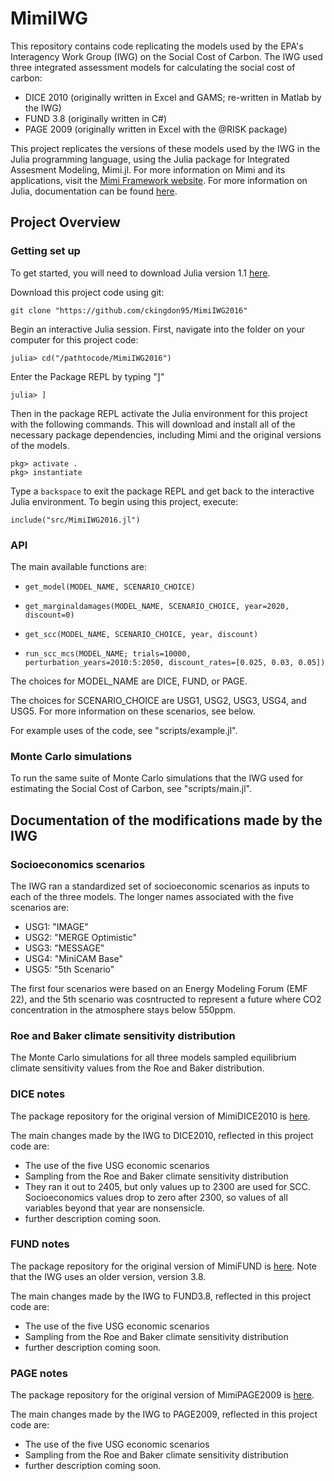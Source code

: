 # MimiIWG

This repository contains code replicating the models used by the EPA's Interagency Work Group (IWG) on the Social Cost of Carbon. The IWG used three integrated assessment models for calculating the social cost of carbon:
- DICE 2010 (originally written in Excel and GAMS; re-written in Matlab by the IWG)
- FUND 3.8 (originally written in C#)
- PAGE 2009 (originally written in Excel with the @RISK package)

This project replicates the versions of these models used by the IWG in the Julia programming language, using the Julia package for Integrated Assesment Modeling, Mimi.jl. For more information on Mimi and its applications, visit the [Mimi Framework website](https://www.mimiframework.org/). For more information on Julia, documentation can be found [here](https://docs.julialang.org/en/v1/).

## Project Overview

### Getting set up

To get started, you will need to download Julia version 1.1 [here](https://julialang.org/downloads/).

Download this project code using git:
```
git clone "https://github.com/ckingdon95/MimiIWG2016"
```
Begin an interactive Julia session. First, navigate into the folder on your computer for this project code:
```
julia> cd("/pathtocode/MimiIWG2016")
```
Enter the Package REPL by typing "]"
```
julia> ]
```
Then in the package REPL activate the Julia environment for this project with the following commands. This will download and install all of the necessary package dependencies, including Mimi and the original versions of the models.
```
pkg> activate .
pkg> instantiate
```
Type a `backspace` to exit the package REPL and get back to the interactive Julia environment.
To begin using this project, execute:
```
include("src/MimiIWG2016.jl")
```

### API

The main available functions are:
- `get_model(MODEL_NAME, SCENARIO_CHOICE)`

- `get_marginaldamages(MODEL_NAME, SCENARIO_CHOICE, year=2020, discount=0)`

- `get_scc(MODEL_NAME, SCENARIO_CHOICE, year, discount)`

- `run_scc_mcs(MODEL_NAME; trials=10000, perturbation_years=2010:5:2050, discount_rates=[0.025, 0.03, 0.05])`

The choices for MODEL_NAME are DICE, FUND, or PAGE.

The choices for SCENARIO_CHOICE are USG1, USG2, USG3, USG4, and USG5. For more information on these scenarios, see below.

For example uses of the code, see "scripts/example.jl".

### Monte Carlo simulations

To run the same suite of Monte Carlo simulations that the IWG used for estimating the Social Cost of Carbon, see "scripts/main.jl".

## Documentation of the modifications made by the IWG

### Socioeconomics scenarios
The IWG ran a standardized set of socioeconomic scenarios as inputs to each of the three models. The longer names associated with the five scenarios are:

- USG1: "IMAGE"
- USG2: "MERGE Optimistic"
- USG3: "MESSAGE"
- USG4: "MiniCAM Base"
- USG5: "5th Scenario"

The first four scenarios were based on an Energy Modeling Forum (EMF 22), and the 5th scenario was cosntructed to represent a future where CO2 concentration in the atmosphere stays below 550ppm.

### Roe and Baker climate sensitivity distribution

The Monte Carlo simulations for all three models sampled equilibrium climate sensitivity values from the Roe and Baker distribution.

### DICE notes

The package repository for the original version of MimiDICE2010 is [here](https://github.com/anthofflab/MimiDICE2010.jl).

The main changes made by the IWG to DICE2010, reflected in this project code are:
- The use of the five USG economic scenarios
- Sampling from the Roe and Baker climate sensitivity distribution
- They ran it out to 2405, but only values up to 2300 are used for SCC. Socioeconomics values drop to zero after 2300, so values of all variables beyond that year are nonsensicle.
- further description coming soon. 

### FUND notes

The package repository for the original version of MimiFUND is [here](https://github.com/fund-model/MimiFUND.jl/tree/release-3.8). Note that the IWG uses an older version, version 3.8.

The main changes made by the IWG to FUND3.8, reflected in this project code are:
- The use of the five USG economic scenarios
- Sampling from the Roe and Baker climate sensitivity distribution
- further description coming soon. 

### PAGE notes

The package repository for the original version of MimiPAGE2009 is [here](https://github.com/anthofflab/MimiPAGE2009.jl).

The main changes made by the IWG to PAGE2009, reflected in this project code are:
- The use of the five USG economic scenarios
- Sampling from the Roe and Baker climate sensitivity distribution
- further description coming soon. 
